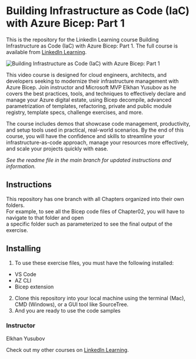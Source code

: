 # Building Infrastructure as Code (IaC) with Azure Bicep: Part 1
This is the repository for the LinkedIn Learning course Building Infrastructure as Code (IaC) with Azure Bicep: Part 1. The full course is available from [LinkedIn Learning][lil-course-url].

![Building Infrastructure as Code (IaC) with Azure Bicep: Part 1][lil-thumbnail-url] 

This video course is designed for cloud engineers, architects, and developers seeking to modernize their infrastructure management with Azure Bicep. Join instructor and Microsoft MVP Elkhan Yusubov as he covers the best practices, tools, and techniques to effectively declare and manage your Azure digital estate, using Bicep decompile, advanced parametrization of templates, refactoring, private and public module registry, template specs, challenge exercises, and more.

The course includes demos that showcase code management, productivity, and setup tools used in practical, real-world scenarios. By the end of this course, you will have the confidence and skills to streamline your infrastructure-as-code approach, manage your resources more effectively, and scale your projects quickly with ease.

_See the readme file in the main branch for updated instructions and information._
## Instructions
This repository has one branch with all Chapters organized into their own folders. <br/>
For example, to see all the Bicep code files of Chapter02, you will have to navigate to that folder and open <br/> a specific folder such as parameterized to see the final output of the exercise.

## Installing
1. To use these exercise files, you must have the following installed:
- VS Code
- AZ CLI
- Bicep extension
2. Clone this repository into your local machine using the terminal (Mac), CMD (Windows), or a GUI tool like SourceTree.
3. And you are ready to use the code samples

### Instructor

Elkhan Yusubov 
                            


                            

Check out my other courses on [LinkedIn Learning](https://www.linkedin.com/learning/instructors/elkhan-yusubov).

[lil-course-url]: https://www.linkedin.com/learning/building-infrastructure-as-code-iac-with-azure-bicep-part-1?dApp=59033956&leis=LAA
[lil-thumbnail-url]: https://media.licdn.com/dms/image/D560DAQFqc5zpOGGWrg/learning-public-crop_288_512/0/1682966557742?e=2147483647&v=beta&t=VAmAt2FP9_AdWHWM6-DHe64VzG-Ov-03vHBtG1gPl0E

